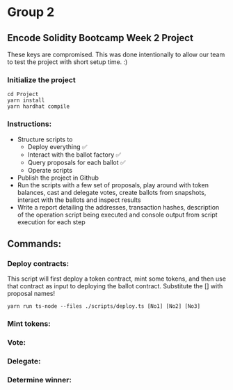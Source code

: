 # Group 2
## Encode Solidity Bootcamp Week 2 Project
These keys are compromised. This was done intentionally to allow our team to test the project with short setup time. :)
### Initialize the project
<pre><code>cd Project
yarn install
yarn hardhat compile
</code></pre>

### Instructions:
* Structure scripts to
  * Deploy everything :white_check_mark:
  * Interact with the ballot factory :white_check_mark:
  * Query proposals for each ballot :white_check_mark:
  * Operate scripts
* Publish the project in Github
* Run the scripts with a few set of proposals, play around with token balances, cast and delegate votes, create ballots from snapshots, interact with the ballots and inspect results
* Write a report detailing the addresses, transaction hashes, description of the operation script being executed and console output from script execution for each step

## Commands:

### Deploy contracts:

This script will first deploy a token contract, mint some tokens, and then use that contract as input to deploying the ballot contract. Substitute the [] with proposal names!
<pre><code>yarn run ts-node --files ./scripts/deploy.ts [No1] [No2] [No3]
</code></pre>

### Mint tokens:

### Vote:

### Delegate:

### Determine winner: